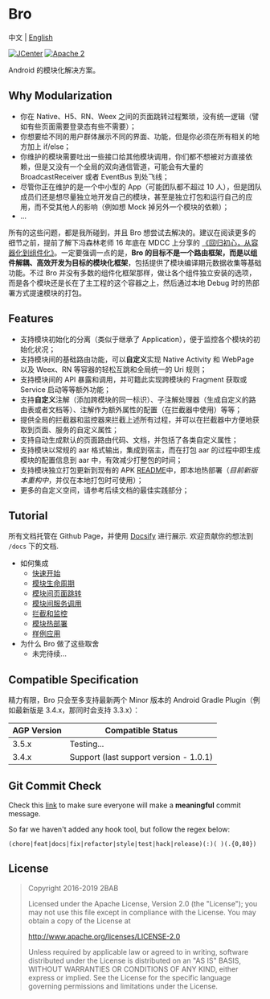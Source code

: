 # Bro

中文 | [English](https://github.com/2BAB/Bro/blob/master/README.md)

[![JCenter](https://api.bintray.com/packages/2bab/maven/bro/images/download.svg)](https://bintray.com/2bab/maven/bro/_latestVersion) [![Apache 2](https://img.shields.io/badge/License-Apache%202-brightgreen.svg)](https://www.apache.org/licenses/LICENSE-2.0)

Android 的模块化解决方案。


## Why Modularization

- 你在 Native、H5、RN、Weex 之间的页面跳转过程繁琐，没有统一逻辑（譬如有些页面需要登录态有些不需要）；
- 你想要给不同的用户群体展示不同的界面、功能，但是你必须在所有相关的地方加上 if/else；
- 你维护的模块需要吐出一些接口给其他模块调用，你们都不想被对方直接依赖，但是又没有一个全局的双向通信管道，可能会有大量的 BroadcastReceiver 或者 EventBus 到处飞线；
- 尽管你正在维护的是一个中小型的 App（可能团队都不超过 10 人），但是团队成员们还是想尽量独立地开发自己的模块，甚至是独立打包和运行自己的应用，而不受其他人的影响（例如想 Mock 掉另外一个模块的依赖）；
- ...

所有的这些问题，都是我所碰到，并且 Bro 想尝试去解决的。建议在阅读更多的细节之前，提前了解下冯森林老师 16 年底在 MDCC 上分享的 [《回归初心，从容器化到组件化》](https://github.com/MDCC2016/Android-Session-Slides/blob/master/02-From.Containerization.To.Modularity.pdf)。一定要强调一点的是，**Bro 的目标不是一个路由框架，而是以组件解耦、高效开发为目标的模块化框架**，包括提供了模块编译期元数据收集等基础功能。不过 Bro 并没有多数的组件化框架那样，做让各个组件独立安装的选项，而是各个模块还是长在了主工程的这个容器之上，然后通过本地 Debug 时的热部署方式提速模块的打包。
  
  
## Features

- 支持模块初始化的分离（类似于继承了 Application），便于监控各个模块的初始化状况；
- 支持模块间的基础路由功能，可以**自定义**实现 Native Activity 和 WebPage 以及 Weex、RN 等容器的轻松互跳和全局统一的 Uri 规则；
- 支持模块间的 API 暴露和调用，并可籍此实现跨模块的 Fragment 获取或 Service 启动等等额外功能；
- 支持**自定义**注解（添加跨模块的同一标识）、子注解处理器（生成自定义的路由表或者文档等）、注解作为额外属性的配置（在拦截器中使用）等等；
- 提供全局的拦截器和监控器来拦截上述所有过程，并可以在拦截器中方便地获取到页面、服务的自定义属性；
- 支持自动生成默认的页面路由代码、文档，并包括了各类自定义属性；
- 支持模块以常规的 aar 格式输出，集成到宿主，而在打包 aar 的过程中即生成模块的配置信息到 aar 中，有效减少打整包的时间；
- 支持模块独立打包更新到现有的 APK [README](media/README.md)中，即本地热部署（*目前新版本重构中*，并仅在本地打包时可使用）；
- 更多的自定义空间，请参考后续文档的最佳实践部分；


## Tutorial

所有文档托管在 Github Page，并使用 [Docsify](https://github.com/docsifyjs/docsify) 进行展示. 欢迎贡献你的想法到 `/docs` 下的文档.

- 如何集成
    - [快速开始](https://2bab.github.io/Bro/#/zh-cn/quick-start)
    - [模块生命周期](https://2bab.github.io/Bro/#/zh-cn/lifecycle)
    - [模块间页面跳转](https://2bab.github.io/Bro/#/zh-cn/activity)
    - [模块间服务调用](https://2bab.github.io/Bro/#/zh-cn/api)
    - [拦截和监控](https://2bab.github.io/Bro/#/zh-cn/interceptor)
    - [模块热部署](https://2bab.github.io/Bro/#/zh-cn/livereload)
    - [样例应用](https://2bab.github.io/Bro/#/zh-cn/sample)
- 为什么 Bro 做了这些取舍
    - 未完待续...
   
  
## Compatible Specification

精力有限，Bro 只会至多支持最新两个 Minor 版本的 Android Gradle Plugin（例如最新版是 3.4.x，那同时会支持 3.3.x）：

AGP Version|Compatible Status
-----------|-----------------
3.5.x | Testing...
3.4.x | Support (last support version - 1.0.1)


## Git Commit Check

Check this [link](https://medium.com/walmartlabs/check-out-these-5-git-tips-before-your-next-commit-c1c7a5ae34d1) to make sure everyone will make a **meaningful** commit message.

So far we haven't added any hook tool, but follow the regex below:

```
(chore|feat|docs|fix|refactor|style|test|hack|release)(:)( )(.{0,80})
```
  

## License

>
> Copyright 2016-2019 2BAB
>
>Licensed under the Apache License, Version 2.0 (the "License");
you may not use this file except in compliance with the License.
You may obtain a copy of the License at
>
>   http://www.apache.org/licenses/LICENSE-2.0
>
> Unless required by applicable law or agreed to in writing, software
distributed under the License is distributed on an "AS IS" BASIS,
WITHOUT WARRANTIES OR CONDITIONS OF ANY KIND, either express or implied.
See the License for the specific language governing permissions and
limitations under the License.



